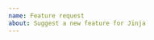 ```yaml
---
name: Feature request
about: Suggest a new feature for Jinja
---
```


<!--
Replace this comment with a description of what the feature should do.
Include details such as links to relevant specs or previous discussions.
-->

<!--
Replace this comment with an example of the problem which this feature
would resolve. Is this problem solvable without changes to Jinja, such
as by subclassing or using an extension?
-->
